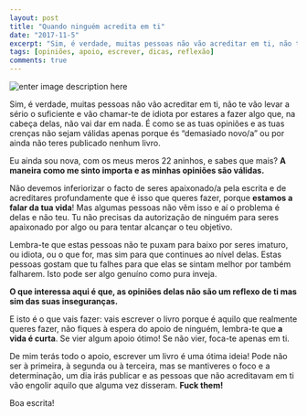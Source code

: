 ```yaml
---
layout: post
title: "Quando ninguém acredita em ti"
date: "2017-11-5"
excerpt: "Sim, é verdade, muitas pessoas não vão acreditar em ti, não te vão levar a sério o suficiente e vão chamar-te de idiota por estares a fazer algo que, na cabeça delas, não vai dar em nada."
tags: [opiniões, apoio, escrever, dicas, reflexão]
comments: true
---
```

![enter image description here](https://i.imgur.com/ke1JZDY.jpg)

Sim, é verdade, muitas pessoas não vão acreditar em ti, não te vão levar a sério o suficiente e vão chamar-te de idiota por estares a fazer algo que, na cabeça delas, não vai dar em nada. É como se as tuas opiniões e as tuas crenças não sejam válidas apenas porque és “demasiado novo/a” ou por ainda não teres publicado nenhum livro. 

Eu ainda sou nova, com os meus meros 22 aninhos, e sabes que mais? **A maneira como me sinto importa e as minhas opiniões são válidas.** 

Não devemos inferiorizar o facto de seres apaixonado/a pela escrita e de acreditares profundamente que é isso que queres fazer, porque **estamos a falar da tua vida**! Mas algumas pessoas não vêm isso e aí o problema é delas e não teu. Tu não precisas da autorização de ninguém para seres apaixonado por algo ou para tentar alcançar o teu objetivo.

Lembra-te que estas pessoas não te puxam para baixo por seres imaturo, ou idiota, ou o que for, mas sim para que continues ao nível delas. Estas pessoas gostam que tu falhes para que elas se sintam melhor por também falharem. Isto pode ser algo genuíno como pura inveja.

**O que interessa aqui é que, as opiniões delas não são um reflexo de ti mas sim das suas inseguranças.** 

E isto é o que vais fazer: vais escrever o livro porque é aquilo que realmente queres fazer, não fiques à espera do apoio de ninguém, lembra-te que **a vida é curta**. Se vier algum apoio ótimo! Se não vier, foca-te apenas em ti.

De mim terás todo o apoio, escrever um livro é uma ótima ideia! Pode não ser à primeira, à segunda ou à terceira, mas se mantiveres o foco e a determinação, um dia irás publicar e as pessoas que não acreditavam em ti vão engolir aquilo que alguma vez disseram. **Fuck them!**

Boa escrita!
